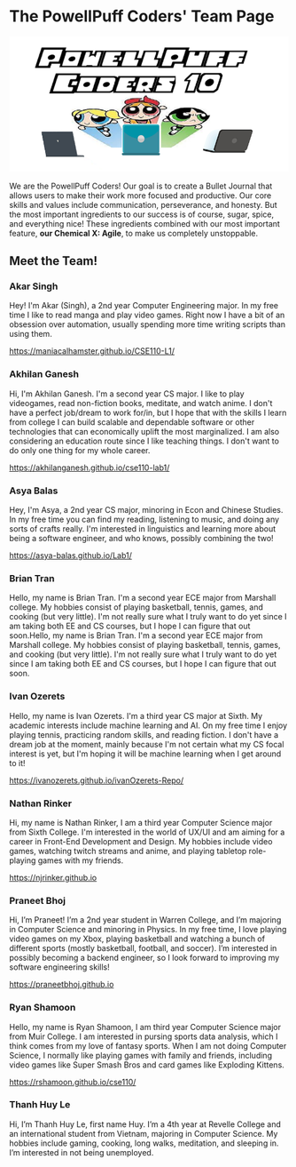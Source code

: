 # The PowellPuff Coders' Team Page

![Team Logo](branding/powellpuff-logo-fullscreen.png)

We are the PowellPuff Coders! Our goal is to create a Bullet Journal that allows users to make their work more focused and productive. Our core skills and values include communication, perseverance, and honesty. But the most important ingredients to our success is of course, sugar, spice, and everything nice! These ingredients combined with our most important feature, **our Chemical X: Agile**, to make us completely unstoppable. 

## Meet the Team!

### Akar Singh

Hey! I'm Akar (Singh), a 2nd year Computer Engineering major. In my free time I like to read manga and play video games. Right now I have a bit of an obsession over automation, usually spending more time writing scripts than using them.

https://maniacalhamster.github.io/CSE110-L1/

### Akhilan Ganesh

Hi, I'm Akhilan Ganesh. I'm a second year CS major. I like to play videogames, read non-fiction books, meditate, and watch anime. I don't have a perfect job/dream to work for/in, but I hope that with the skills I learn from college I can build scalable and dependable software or other technologies that can economically uplift the most marginalized. I am also considering an education route since I like teaching things. I don't want to do only one thing for my whole career.

https://akhilanganesh.github.io/cse110-lab1/

### Asya Balas

Hey, I'm Asya, a 2nd year CS major, minoring in Econ and Chinese Studies. In my free time you can find my reading, listening to music, and doing any sorts of crafts really. I'm interested in linguistics and learning more about being a software engineer, and who knows, possibly combining the two!

https://asya-balas.github.io/Lab1/

### Brian Tran

Hello, my name is Brian Tran. I'm a second year ECE major from Marshall college. My hobbies consist of playing basketball, tennis, games, and cooking (but very little). I'm not really sure what I truly want to do yet since I am taking both EE and CS courses, but I hope I can figure that out soon.Hello, my name is Brian Tran. I'm a second year ECE major from Marshall college. My hobbies consist of playing basketball, tennis, games, and cooking (but very little). I'm not really sure what I truly want to do yet since I am taking both EE and CS courses, but I hope I can figure that out soon.

### Ivan Ozerets

Hello, my name is Ivan Ozerets. I'm a third year CS major at Sixth. My academic interests include machine learning and AI. On my free time I enjoy playing tennis, practicing random skills, and reading fiction. I don't have a dream job at the moment, mainly because I'm not certain what my CS focal interest is yet, but I'm hoping it will be machine learning when I get around to it!

https://ivanozerets.github.io/ivanOzerets-Repo/

### Nathan Rinker

Hi, my name is Nathan Rinker, I am a third year Computer Science major from Sixth College. I'm interested in the world of UX/UI and am aiming for a career in Front-End Development and Design. My hobbies include video games, watching twitch streams and anime, and playing tabletop role-playing games with my friends.

https://njrinker.github.io

### Praneet Bhoj

Hi, I’m Praneet! I’m a 2nd year student in Warren College, and I’m majoring in Computer Science and minoring in Physics. In my free time, I love playing video games on my Xbox, playing basketball and watching a bunch of different sports (mostly basketball, football, and soccer). I’m interested in possibly becoming a backend engineer, so I look forward to improving my software engineering skills!

https://praneetbhoj.github.io

### Ryan Shamoon

Hello, my name is Ryan Shamoon, I am third year Computer Science major from Muir College. I am interested in pursing sports data analysis, which I think comes from my love of fantasy sports. When I am not doing Computer Science, I normally like playing games with family and friends, including video games like Super Smash Bros and card games like Exploding Kittens.

https://rshamoon.github.io/cse110/

### Thanh Huy Le

Hi, I’m Thanh Huy Le, first name Huy. I’m a 4th year at Revelle College and an international student from Vietnam, majoring in Computer Science. My hobbies include gaming, cooking, long walks, meditation, and sleeping in. I’m interested in not being unemployed.

